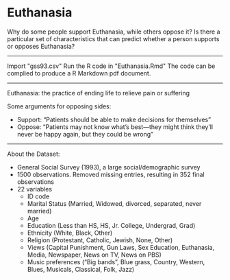 # Euthanasia
Why do some people support Euthanasia, while others oppose it? Is there a particular set of characteristics that can predict whether a person supports or opposes Euthanasia?

--------
Import "gss93.csv"
Run the R code in "Euthanasia.Rmd"
The code can be complied to produce a R Markdown pdf document. 

--------
Euthanasia: the practice of ending life to relieve pain or suffering

Some arguments for opposing sides:
- Support: “Patients should be able to make decisions for themselves”
- Oppose: “Patients may not know what’s best—they might think they’ll never be happy again, but they could be wrong”

--------
About the Dataset:
- General Social Survey (1993), a large social/demographic survey
- 1500 observations. Removed missing entries, resulting in 352 final observations
- 22 variables
    - ID code
    - Marital Status (Married, Widowed, divorced, separated, never married)
    - Age
    - Education (Less than HS, HS, Jr. College, Undergrad, Grad)
    - Ethnicity (White, Black, Other)
    - Religion (Protestant, Catholic, Jewish, None, Other)
    - Views (Capital Punishment, Gun Laws, Sex Education, Euthanasia, Media, Newspaper, News on TV, News on PBS)
    - Music preferences (“Big bands”, Blue grass, Country, Western, Blues, Musicals, Classical, Folk, Jazz)




